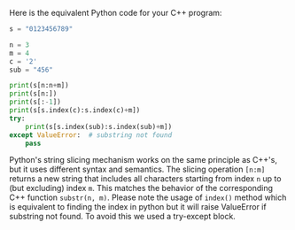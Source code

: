 Here is the equivalent Python code for your C++ program: 

```python
s = "0123456789"

n = 3
m = 4
c = '2'
sub = "456"

print(s[n:n+m])
print(s[n:])
print(s[:-1])
print(s[s.index(c):s.index(c)+m])
try:
    print(s[s.index(sub):s.index(sub)+m])
except ValueError:  # substring not found
    pass
```
Python's string slicing mechanism works on the same principle as C++'s, but it uses different syntax and semantics. The slicing operation `[n:m]` returns a new string that includes all characters starting from index `n` up to (but excluding) index `m`. This matches the behavior of the corresponding C++ function `substr(n, m)`.
Please note the usage of `index()` method which is equivalent to finding the index in python but it will raise ValueError if substring not found. To avoid this we used a try-except block.

